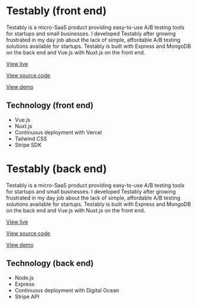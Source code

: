 # Testably (front end)

Testably is a micro-SaaS product providing easy-to-use A/B testing tools for startups and small businesses. I developed Testably after growing frustrated in my day job about the lack of simple, affordable A/B testing solutions available for startups. Testably is built with Express and MongoDB on the back end and Vue.js with Nuxt.js on the front end.


[View live](http://testably.co/)

[View source code](https://github.com/willgardner9/testably.co-front-end)

[View demo](https://www.youtube.com/watch?v=GgGV66XkDKk)

## Technology (front end)

- Vue.js
- Nuxt.js
- Continuous deployment with Vercel
- Tailwind CSS
- Stripe SDK


# Testably (back end)

Testably is a micro-SaaS product providing easy-to-use A/B testing tools for startups and small businesses. I developed Testably after growing frustrated in my day job about the lack of simple, affordable A/B testing solutions available for startups. Testably is built with Express and MongoDB on the back end and Vue.js with Nuxt.js on the front end.


[View live](http://testably.co/)

[View source code](https://github.com/willgardner9/testably.co-back-end)

[View demo](https://www.youtube.com/watch?v=GgGV66XkDKk)

## Technology (back end)

- Node.js
- Express
- Continuous deployment with Digital Ocean
- Stripe API

